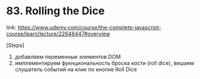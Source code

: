 # 83. Rolling the Dice
link: https://www.udemy.com/course/the-complete-javascript-course/learn/lecture/22648447#overview


[Steps]
1) добавляем переменные элементов DOM
2) имплементируем фукнциональность броска кости (roll dice), вешаем слушатель событий на клик по кнопке Roll Dice
